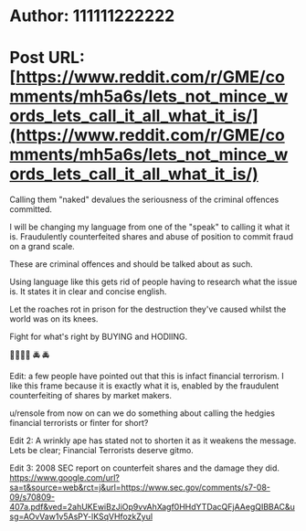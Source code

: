 # Author: 111111222222
# Post URL: [https://www.reddit.com/r/GME/comments/mh5a6s/lets_not_mince_words_lets_call_it_all_what_it_is/](https://www.reddit.com/r/GME/comments/mh5a6s/lets_not_mince_words_lets_call_it_all_what_it_is/)


Calling them "naked" devalues the seriousness of the criminal offences committed.

I will be changing my language from one of the "speak" to calling it what it is. Fraudulently counterfeited shares and abuse of position to commit fraud on a grand scale. 

These are criminal offences and should be talked about as such. 

Using language like this gets rid of people having to research what the issue is. It states it in clear and concise english.

Let the roaches rot in prison for the destruction they've caused whilst the world was on its knees. 

Fight for what's right by BUYING and HODlING.

🍌🍌🚀🚀 🚔 🚔 

Edit: a few people have pointed out that this is infact financial terrorism. I like this frame because it is exactly what it is, enabled by the fraudulent counterfeiting of shares by market makers.

u/rensole from now on can we do something about calling the hedgies financial terrorists or finter for short?

Edit 2: A wrinkly ape has stated not to shorten it as it weakens the message. Lets be clear; Financial Terrorists deserve gitmo.

Edit 3: 2008 SEC report on counterfeit shares and the damage they did. https://www.google.com/url?sa=t&source=web&rct=j&url=https://www.sec.gov/comments/s7-08-09/s70809-407a.pdf&ved=2ahUKEwiBzJiOp9vvAhXagf0HHdYTDacQFjAAegQIBBAC&usg=AOvVaw1v5AsPY-lKSqVHfozkZyul